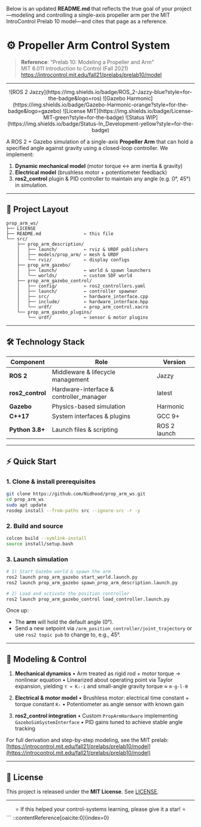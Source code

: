 Below is an updated **README.md** that reflects the true goal of your project—modeling and controlling a single-axis propeller arm per the MIT IntroControl Prelab 10 model—and cites that page as a reference.

# ⚙️ Propeller Arm Control System

> **Reference**: “Prelab 10: Modeling a Propeller and Arm”  
> MIT 6.011 Introduction to Control (Fall 2021)  
> https://introcontrol.mit.edu/fall21/prelabs/prelab10/model

---

<div align="center">
![ROS 2 Jazzy](https://img.shields.io/badge/ROS_2-Jazzy-blue?style=for-the-badge&logo=ros)
![Gazebo Harmonic](https://img.shields.io/badge/Gazebo-Harmonic-orange?style=for-the-badge&logo=gazebo)
![License MIT](https://img.shields.io/badge/License-MIT-green?style=for-the-badge)
![Status WIP](https://img.shields.io/badge/Status-In_Development-yellow?style=for-the-badge)
</div>

A ROS 2 + Gazebo simulation of a single-axis **Propeller Arm** that can hold a specified angle against gravity using a closed-loop controller. We implement:

1. **Dynamic mechanical model** (motor torque ↔ arm inertia & gravity)
2. **Electrical model** (brushless motor + potentiometer feedback)
3. **ros2_control** plugin & PID controller to maintain any angle (e.g. 0°, 45°) in simulation.

---

## 📐 Project Layout

```text
prop_arm_ws/
├── LICENSE
├── README.md                ← this file
└── src/
    ├── prop_arm_description/
    │   ├── launch/          ← rviz & URDF publishers
    │   ├── models/prop_arm/ ← mesh & URDF
    │   └── rviz/            ← display configs
    ├── prop_arm_gazebo/
    │   ├── launch/          ← world & spawn launchers
    │   └── worlds/          ← custom SDF world
    ├── prop_arm_gazebo_control/
    │   ├── config/          ← ros2_controllers.yaml
    │   ├── launch/          ← controller spawner
    │   ├── src/             ← hardware_interface.cpp
    │   ├── include/         ← hardware_interface.hpp
    │   └── urdf/            ← prop_arm_control.xacro
    └── prop_arm_gazebo_plugins/
        └── urdf/            ← sensor & motor plugins
```
---

## 🛠️ Technology Stack

| Component        | Role                                    | Version      |
| ---------------- | --------------------------------------- | ------------ |
| **ROS 2**        | Middleware & lifecycle management       | Jazzy        |
| **ros2_control** | Hardware-interface & controller_manager | latest       |
| **Gazebo**       | Physics-based simulation                | Harmonic     |
| **C++17**        | System interfaces & plugins             | GCC 9+       |
| **Python 3.8+**  | Launch files & scripting                | ROS 2 launch |

---

## ⚡ Quick Start

### 1. Clone & install prerequisites

```bash
git clone https://github.com/Nidhood/prop_arm_ws.git
cd prop_arm_ws
sudo apt update
rosdep install --from-paths src --ignore-src -r -y
```

### 2. Build and source

```bash
colcon build --symlink-install
source install/setup.bash
```

### 3. Launch simulation

```bash
# 1) Start Gazebo world & spawn the arm
ros2 launch prop_arm_gazebo start_world.launch.py
ros2 launch prop_arm_gazebo spawn_prop_arm_description.launch.py

# 2) Load and activate the position controller
ros2 launch prop_arm_gazebo_control load_controller.launch.py
```

Once up:

- The **arm** will hold the default angle (0°).
- Send a new setpoint via `/arm_position_controller/joint_trajectory` or use `ros2 topic pub` to change to, e.g., 45°.

---

## 🧮 Modeling & Control

1. **Mechanical dynamics**
   • Arm treated as rigid rod + motor torque → nonlinear equation
   • Linearized about operating point via Taylor expansion, yielding `τ ≈ Kₜ·i` and small-angle gravity torque ≈ `m·g·l·θ`

2. **Electrical & motor model**
   • Brushless motor: electrical time constant + torque constant `Kₜ`
   • Potentiometer as angle sensor with known gain

3. **ros2_control integration**
   • Custom `PropArmHardware` implementing `GazeboSimSystemInterface`
   • PID gains tuned to achieve stable angle tracking

For full derivation and step-by-step modeling, see the MIT prelab:
[https://introcontrol.mit.edu/fall21/prelabs/prelab10/model](https://introcontrol.mit.edu/fall21/prelabs/prelab10/model)

---

## 📜 License

This project is released under the **MIT License**. See [LICENSE](LICENSE).

---

<div align="center">
⭐ If this helped your control-systems learning, please give it a star! ⭐
</div>
```
::contentReference[oaicite:0]{index=0}

